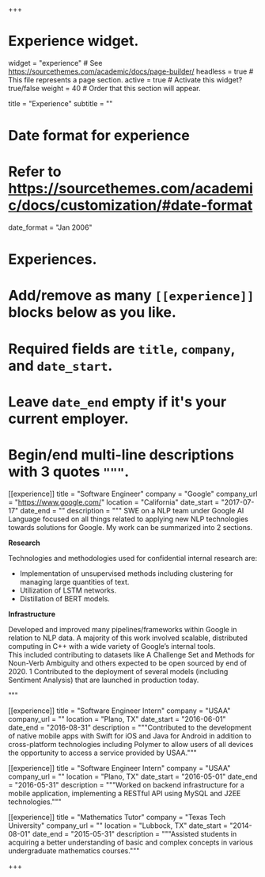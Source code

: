 +++
# Experience widget.
widget = "experience"  # See https://sourcethemes.com/academic/docs/page-builder/
headless = true  # This file represents a page section.
active = true  # Activate this widget? true/false
weight = 40  # Order that this section will appear.

title = "Experience"
subtitle = ""

# Date format for experience
#   Refer to https://sourcethemes.com/academic/docs/customization/#date-format
date_format = "Jan 2006"

# Experiences.
#   Add/remove as many `[[experience]]` blocks below as you like.
#   Required fields are `title`, `company`, and `date_start`.
#   Leave `date_end` empty if it's your current employer.
#   Begin/end multi-line descriptions with 3 quotes `"""`.
[[experience]]
  title = "Software Engineer"
  company = "Google"
  company_url = "https://www.google.com/"
  location = "California"
  date_start = "2017-07-17"
  date_end = ""
  description = """
  SWE on a NLP team under Google AI Language focused on all things related to
applying new NLP technologies towards solutions for Google. My work can be
summarized into 2 sections.
  
  **Research**
 
Technologies and methodologies used for confidential internal research are:
  * Implementation of unsupervised methods including clustering for
managing large quantities of text.
  * Utilization of LSTM networks.
  * Distillation of BERT models.
  
  
  
  **Infrastructure**
  

Developed and improved many pipelines/frameworks within Google in relation to
NLP data. A majority of this work involved scalable, distributed computing
in C++ with a wide variety of Google’s internal tools. <br>
This included contributing to datasets like A Challenge Set and Methods for
Noun-Verb Ambiguity and others expected to be open sourced by end of 2020. 1
Contributed to the deployment of several models (including Sentiment Analysis)
that are launched in production today.

  """

[[experience]]
  title = "Software Engineer Intern"
  company = "USAA"
  company_url = ""
  location = "Plano, TX"
  date_start = "2016-06-01"
  date_end = "2016-08-31"
  description = """Contributed to the development of native mobile apps with Swift for iOS and Java for Android in addition to
cross-platform technologies including Polymer to allow users of all devices the opportunity to access a service provided by
USAA."""

[[experience]]
  title = "Software Engineer Intern"
  company = "USAA"
  company_url = ""
  location = "Plano, TX"
  date_start = "2016-05-01"
  date_end = "2016-05-31"
  description = """Worked on backend infrastructure for a mobile application, implementing a RESTful API using MySQL and J2EE
technologies."""

[[experience]]
  title = "Mathematics Tutor"
  company = "Texas Tech University"
  company_url = ""
  location = "Lubbock, TX"
  date_start = "2014-08-01"
  date_end = "2015-05-31"
  description = """Assisted students in acquiring a better understanding of basic and complex concepts in various undergraduate mathematics
courses."""

+++
